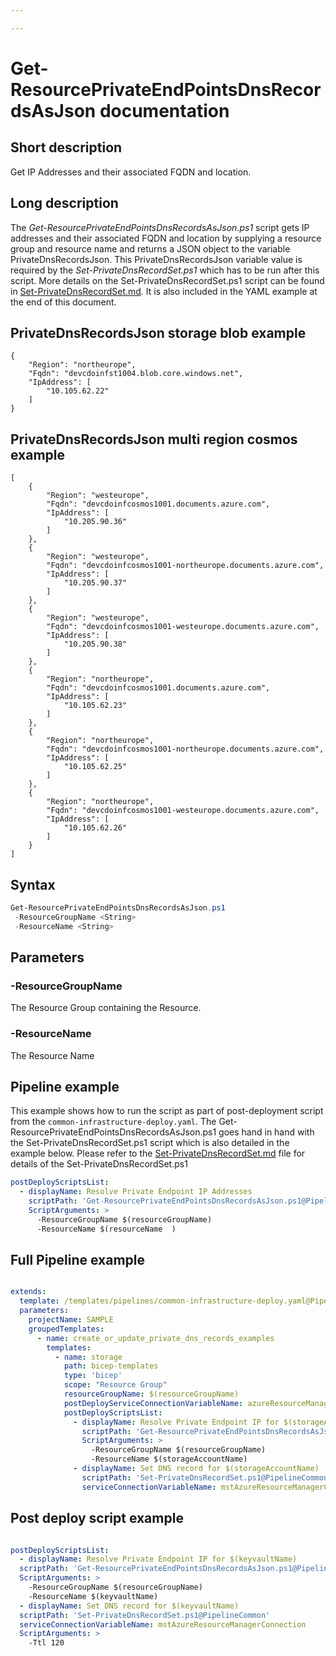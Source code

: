 ```yaml
---

---
```

# Get-ResourcePrivateEndPointsDnsRecordsAsJson documentation

## Short description

Get IP Addresses and their associated FQDN and location.

## Long description

The *Get-ResourcePrivateEndPointsDnsRecordsAsJson.ps1* script gets IP addresses and their associated FQDN and location by supplying a resource group and resource name and returns a JSON object to the variable PrivateDnsRecordsJson.  This PrivateDnsRecordsJson variable value is required by the *Set-PrivateDnsRecordSet.ps1* which has to be run after this script.  More details on the Set-PrivateDnsRecordSet.ps1 script can be found in [Set-PrivateDnsRecordSet.md](Set-PrivateDnsRecordSet.md).  It is also included in the YAML example at the end of this document.

## PrivateDnsRecordsJson storage blob example

```PrivateDnsRecordsJson storage blob example
{
    "Region": "northeurope",
    "Fqdn": "devcdoinfst1004.blob.core.windows.net",
    "IpAddress": [
        "10.105.62.22"
    ]
}
```

## PrivateDnsRecordsJson multi region cosmos example

```PrivateDnsRecordsJson multi region cosmos example
[
    {
        "Region": "westeurope",
        "Fqdn": "devcdoinfcosmos1001.documents.azure.com",
        "IpAddress": [
            "10.205.90.36"
        ]
    },
    {
        "Region": "westeurope",
        "Fqdn": "devcdoinfcosmos1001-northeurope.documents.azure.com",
        "IpAddress": [
            "10.205.90.37"
        ]
    },
    {
        "Region": "westeurope",
        "Fqdn": "devcdoinfcosmos1001-westeurope.documents.azure.com",
        "IpAddress": [
            "10.205.90.38"
        ]
    },
    {
        "Region": "northeurope",
        "Fqdn": "devcdoinfcosmos1001.documents.azure.com",
        "IpAddress": [
            "10.105.62.23"
        ]
    },
    {
        "Region": "northeurope",
        "Fqdn": "devcdoinfcosmos1001-northeurope.documents.azure.com",
        "IpAddress": [
            "10.105.62.25"
        ]
    },
    {
        "Region": "northeurope",
        "Fqdn": "devcdoinfcosmos1001-westeurope.documents.azure.com",
        "IpAddress": [
            "10.105.62.26"
        ]
    }
]
```

## Syntax

```powershell
Get-ResourcePrivateEndPointsDnsRecordsAsJson.ps1 
 -ResourceGroupName <String> 
 -ResourceName <String> 
```

## Parameters

### -ResourceGroupName

The Resource Group containing the Resource.

### -ResourceName

The Resource Name

## Pipeline example

This example shows how to run the script as part of post-deployment script from the `common-infrastructure-deploy.yaml`.  The Get-ResourcePrivateEndPointsDnsRecordsAsJson.ps1 goes hand in hand with
the Set-PrivateDnsRecordSet.ps1 script which is also detailed in the example below.  Please refer to the [Set-PrivateDnsRecordSet.md](Set-PrivateDnsRecordSet.md) file for details of the Set-PrivateDnsRecordSet.ps1

```yaml
postDeployScriptsList:
  - displayName: Resolve Private Endpoint IP Addresses
    scriptPath: 'Get-ResourcePrivateEndPointsDnsRecordsAsJson.ps1@PipelineCommon'
    ScriptArguments: >
      -ResourceGroupName $(resourceGroupName)
      -ResourceName $(resourceName  )
```

## Full Pipeline example

```yaml

extends:
  template: /templates/pipelines/common-infrastructure-deploy.yaml@PipelineCommon
  parameters:
    projectName: SAMPLE
    groupedTemplates:
      - name: create_or_update_private_dns_records_examples
        templates:
          - name: storage
            path: bicep-templates
            type: 'bicep'
            scope: "Resource Group"
            resourceGroupName: $(resourceGroupName)
            postDeployServiceConnectionVariableName: azureResourceManagerConnection
            postDeployScriptsList:
              - displayName: Resolve Private Endpoint IP for $(storageAccountName)
                scriptPath: 'Get-ResourcePrivateEndPointsDnsRecordsAsJson.ps1@PipelineCommon'
                ScriptArguments: >
                  -ResourceGroupName $(resourceGroupName)
                  -ResourceName $(storageAccountName)
              - displayName: Set DNS record for $(storageAccountName)
                scriptPath: 'Set-PrivateDnsRecordSet.ps1@PipelineCommon'
                serviceConnectionVariableName: mstAzureResourceManagerConnection

```

## Post deploy script example

```yaml Post deploy script example with optional Ttl parameter

postDeployScriptsList:
  - displayName: Resolve Private Endpoint IP for $(keyvaultName)
  scriptPath: 'Get-ResourcePrivateEndPointsDnsRecordsAsJson.ps1@PipelineCommon'
  ScriptArguments: >
    -ResourceGroupName $(resourceGroupName)
    -ResourceName $(keyvaultName)
  - displayName: Set DNS record for $(keyvaultName)
  scriptPath: 'Set-PrivateDnsRecordSet.ps1@PipelineCommon'
  serviceConnectionVariableName: mstAzureResourceManagerConnection
  ScriptArguments: >
    -Ttl 120

```